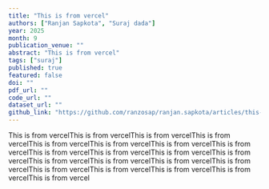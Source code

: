 ```yaml
---
title: "This is from vercel"
authors: ["Ranjan Sapkota", "Suraj dada"]
year: 2025
month: 9
publication_venue: ""
abstract: "This is from vercel"
tags: ["suraj"]
published: true
featured: false
doi: ""
pdf_url: ""
code_url: ""
dataset_url: ""
github_link: "https://github.com/ranzosap/ranjan.sapkota/articles/this-is-from-vercel"
---
```


This is from vercelThis is from vercelThis is from vercelThis is from vercelThis is from vercelThis is from vercelThis is from vercelThis is from vercelThis is from vercelThis is from vercelThis is from vercelThis is from vercelThis is from vercelThis is from vercelThis is from vercelThis is from vercelThis is from vercelThis is from vercelThis is from vercelThis is from vercelThis is from vercel
